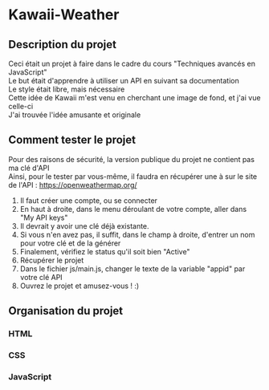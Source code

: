 # Kawaii-Weather

## Description du projet
Ceci était un projet à faire dans le cadre du cours "Techniques avancés en JavaScript"  
Le but était d'apprendre à utiliser un API en suivant sa documentation  
Le style était libre, mais nécessaire  
Cette idée de Kawaii m'est venu en cherchant une image de fond, et j'ai vue celle-ci  
J'ai trouvée l'idée amusante et originale

## Comment tester le projet
Pour des raisons de sécurité, la version publique du projet ne contient pas ma clé d'API  
Ainsi, pour le tester par vous-même, il faudra en récupérer une à sur le site de l'API : https://openweathermap.org/
1. Il faut créer une compte, ou se connecter
2. En haut à droite, dans le menu déroulant de votre compte, aller dans "My API keys"
3. Il devrait y avoir une clé déjà existante.
4. Si vous n'en avez pas, il suffit, dans le champ à droite, d'entrer un nom pour votre clé et de la générer
5. Finalement, vérifiez le status qu'il soit bien "Active"
6. Récupérer le projet
7. Dans le fichier js/main.js, changer le texte de la variable "appid" par votre clé API
8. Ouvrez le projet et amusez-vous ! :)

## Organisation du projet
### HTML

### CSS

### JavaScript
